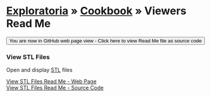 [Exploratoria]( http://exploratoria.github.io ) &raquo; [Cookbook]( http://exploratoria.github.io/cookbook/ ) &raquo; 
Viewers Read Me
===

<span style="display: none"> [You are now in GitHub source code view - click here to view Read Me file as a web page]( http://exploratoria.github.io/cookbook/viewers/index.html 'View file as a web page' ) </span>
<input type=button value="You are now in GitHub web page view - Click here to view Read Me file as source code" onclick="window.location.href='https://github.com/exploratoria/exploratoria.github.io/tree/master/cookbook/viewers'" />


### View STL Files

Open and display [STL]( https://en.wikipedia.org/wiki/STL_(file_format) ) files

[View STL Files Read Me - Web Page]( http://exploratoria.github.io/cookbook/viewers/view-stl-files )  
[View STL Files Read Me - Source Code]( https://github.com/exploratoria/exploratoria.github.io/tree/master/cookbook/viewers/view-stl-files/ )  
